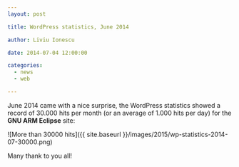 ```yaml
---
layout: post

title: WordPress statistics, June 2014

author: Liviu Ionescu

date: 2014-07-04 12:00:00

categories:
  - news
  - web

---
```


June 2014 came with a nice surprise, the WordPress statistics showed a record of 30.000 hits per month (or an average of 1.000 hits per day) for the **GNU ARM Eclipse** site:

![More than 30000 hits]({{ site.baseurl }}/images/2015/wp-statistics-2014-07-30000.png)

Many thank to you all!

